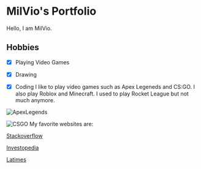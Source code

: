 # MilVio's Portfolio
Hello, I am MilVio. 
## Hobbies
- [x] Playing Video Games
- [x] Drawing
- [x] Coding
I like to play video games such as Apex Legeneds and CS:GO. I also play Roblox and Minecraft. I used to play Rocket League but not much anymore. 


![ApexLegends](https://img.redbull.com/images/c_limit,w_1500,h_1000,f_auto,q_auto/redbullcom/2020/2/5/qpydtszov4x92cgnrlcy/revenant-apex-legends)

![CSGO](https://activeplayer.io/wp-content/uploads/2020/10/CS-Go-1084x570.jpg)
My favorite websites are: 

[Stackoverflow](https://stackoverflow.com/)

[Investopedia](https://www.investopedia.com/)

[Latimes](https://www.latimes.com/)




